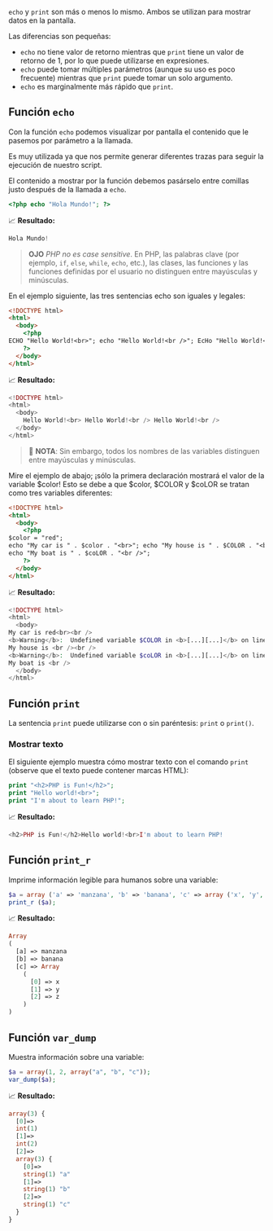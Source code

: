 `echo` y `print` son más o menos lo mismo. Ambos se utilizan para mostrar datos en la pantalla.

Las diferencias son pequeñas: 

* `echo` no tiene valor de retorno mientras que `print` tiene un valor de retorno de 1, por lo que puede utilizarse en expresiones. 
* `echo` puede tomar múltiples parámetros (aunque su uso es poco frecuente) mientras que `print` puede tomar un solo argumento. 
* `echo` es marginalmente más rápido que `print`.

## Función `echo`

Con la función `echo` podemos visualizar por pantalla el contenido que le pasemos por parámetro a la llamada.

Es muy utilizada ya que nos permite generar diferentes trazas para seguir la ejecución de nuestro script.

El contenido a mostrar por la función debemos pasárselo entre comillas justo después de la llamada a `echo`.

```php
<?php echo "Hola Mundo!"; ?>
```
📈 **Resultado:**
```php
Hola Mundo!
```

> **OJO** _PHP no es case sensitive_. En PHP, las palabras clave (por ejemplo, `if`, `else`, `while`, `echo`, etc.), las clases, las funciones y las funciones definidas por el usuario no distinguen entre mayúsculas y minúsculas.

En el ejemplo siguiente, las tres sentencias echo son iguales y legales:

```html
<!DOCTYPE html>
<html>
  <body>
    <?php
ECHO "Hello World!<br>"; echo "Hello World!<br />"; EcHo "Hello World!<br />";
    ?>
  </body>
</html>
```
📈 **Resultado:**
```php
<!DOCTYPE html>
<html>
  <body>
    Hello World!<br> Hello World!<br /> Hello World!<br />
  </body>
</html>
```

> 📝 **NOTA**: Sin embargo, todos los nombres de las variables distinguen entre mayúsculas y minúsculas.

Mire el ejemplo de abajo; ¡sólo la primera declaración mostrará el valor de la variable $color! Esto se debe a que $color, $COLOR y $coLOR se tratan como tres variables diferentes:

```html
<!DOCTYPE html>
<html>
  <body>
    <?php
$color = "red";
echo "My car is " . $color . "<br>"; echo "My house is " . $COLOR . "<br />";
echo "My boat is " . $coLOR . "<br />"; 
    ?>
  </body>
</html>
```
📈 **Resultado:**
```php
<!DOCTYPE html>
<html>
  <body>
My car is red<br><br />
<b>Warning</b>:  Undefined variable $COLOR in <b>[...][...]</b> on line <b>3</b><br />
My house is <br /><br />
<b>Warning</b>:  Undefined variable $coLOR in <b>[...][...]</b> on line <b>4</b><br />
My boat is <br />
  </body>
</html>
```

## Función `print`

La sentencia `print` puede utilizarse con o sin paréntesis: `print` o `print()`.

### Mostrar texto

El siguiente ejemplo muestra cómo mostrar texto con el comando `print` (observe que el texto puede contener marcas HTML):

```php
print "<h2>PHP is Fun!</h2>";
print "Hello world!<br>";
print "I'm about to learn PHP!";
```
📈 **Resultado:**
```php
<h2>PHP is Fun!</h2>Hello world!<br>I'm about to learn PHP!
```

## Función `print_r`

Imprime información legible para humanos sobre una variable:

```php
$a = array ('a' => 'manzana', 'b' => 'banana', 'c' => array ('x', 'y', 'z'));
print_r ($a);
```
📈 **Resultado:**
```php
Array
(
  [a] => manzana
  [b] => banana
  [c] => Array
    (
      [0] => x
      [1] => y
      [2] => z
    )
)
```

## Función `var_dump`

Muestra información sobre una variable:

```php
$a = array(1, 2, array("a", "b", "c"));
var_dump($a);
```
📈 **Resultado:**
```php
array(3) {
  [0]=>
  int(1)
  [1]=>
  int(2)
  [2]=>
  array(3) {
    [0]=>
    string(1) "a"
    [1]=>
    string(1) "b"
    [2]=>
    string(1) "c"
  }
}
```